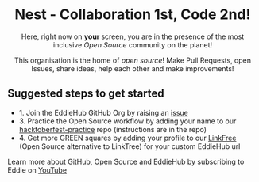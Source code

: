 <div align="center">
    <h1>Nest - Collaboration 1st, Code 2nd!</h1>
    <p> Here, right now on <b> your </b> screen, you are in the presence of the most inclusive <i> Open Source </i> community on the planet! </p>
    <p> This organisation is the home of <i> open source</i>! Make Pull Requests, open Issues, share ideas, help each other and make improvements!</p>
</div>
<h2>Suggested steps to get started</h2>
<ul>
    <li>1. Join the EddieHub GitHub Org by raising an <a href="https://github.com/EddieHubCommunity/support/issues/new?assignees=&amp;labels=invite+me+to+the+organisation&amp;template=invitation.yml&title=Please+invite+me+to+the+GitHub+Community+Organization">issue</a></li>
    <li>3. Practice the Open Source workflow by adding your name to our <a href="https://github.com/EddieHubCommunity/hacktoberfest-practice">hacktoberfest-practice</a> repo (instructions are in the repo)</li>
    <li>4. Get more GREEN squares by adding your profile to our <a href="https://github.com/EddieHubCommunity/LinkFree">LinkFree</a> (Open Source alternative to LinkTree) for your custom EddieHub url</li>
</ul>
<p>Learn more about GitHub, Open Source and EddieHub by subscribing to Eddie on <a href="http://youtube.com/eddiejaoude">YouTube</a></p>
</p>
